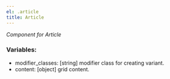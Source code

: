 ```yaml
---
el: .article
title: Article
---
```

_Component for Article_

### Variables:
* modifier_classes: [string] modifier class for creating variant.
* content: [object] grid content.
